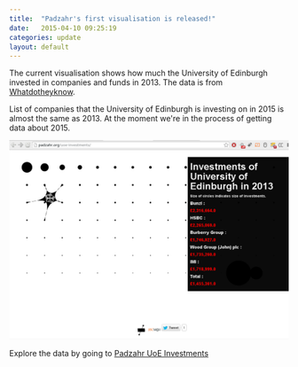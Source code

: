 ```yaml
---
title:  "Padzahr's first visualisation is released!"
date:   2015-04-10 09:25:19
categories: update
layout: default
---
```


The current visualisation shows how much the University of Edinburgh invested in companies and funds in 2013. The data is from [Whatdotheyknow].


List of companies that the University of Edinburgh is investing on in 2015 is almost the same as 2013. At the moment we're in the process of getting data about 2015.

[ ![Padzahr first visualisation of Edinburgh University Investments](/images/uoe-investments.png "Padzahr first visualisation of Edinburgh University Investments") ](http://padzahr.org/uoe-investments/ "Padzahr")


Explore the data by going to [Padzahr UoE Investments]

[Whatdotheyknow]:      https://www.whatdotheyknow.com/request/list_of_investments_through_endo
[uoe-investments]: /images/uoe-investments.png
[Padzahr UoE Investments]: http://padzahr.org/uoe-investments/

